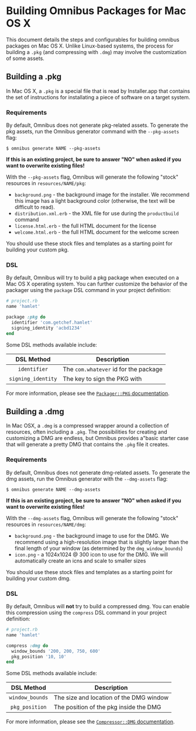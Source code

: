 Building Omnibus Packages for Mac OS X
======================================
This document details the steps and configurables for building omnibus packages on Mac OS X. Unlike Linux-based systems, the process for building a `.pkg` (and compressing with `.dmg`) may involve the customization of some assets.


Building a .pkg
---------------
In Mac OS X, a `.pkg` is a special file that is read by Installer.app that contains the set of instructions for installating a piece of software on a target system.

### Requirements
By default, Omnibus does not generate pkg-related assets. To generate the pkg assets, run the Omnibus generator command with the `--pkg-assets` flag:

    $ omnibus generate NAME --pkg-assets

**If this is an existing project, be sure to answer "NO" when asked if you want to overwrite existing files!**

With the `--pkg-assets` flag, Omnibus will generate the following "stock" resources in `resources/NAME/pkg`:

- `background.png` - the background image for the installer. We recommend this
image has a light background color (otherwise, the text will be difficult to
read).
- `distribution.xml.erb` - the XML file for use during the `productbuild` command
- `license.html.erb` - the full HTML document for the license
- `welcome.html.erb` - the full HTML document for the welcome screen

You should use these stock files and templates as a starting point for building your custom pkg.

### DSL
By default, Omnibus will try to build a pkg package when executed on a Mac OS X operating system. You can further customize the behavior of the packager using the `package` DSL command in your project definition:

```ruby
# project.rb
name 'hamlet'

package :pkg do
  identifier 'com.getchef.hamlet'
  signing_identity 'acbd1234'
end
```

Some DSL methods available include:

| DSL Method         | Description                                 |
| :----------------: | --------------------------------------------|
| `identifier`       | The `com.whatever` id for the package       |
| `signing_identity` | The key to sign the PKG with                |

For more information, please see the [`Packager::PKG` documentation](http://rubydoc.info/github/opscode/omnibus/Omnibus/Packager/PKG).


Building a .dmg
---------------
In Mac OSX, a `.dmg` is a compressed wrapper around a collection of resources, often including a `.pkg`. The possibilities for creating and customizing a DMG are endless, but Omnibus provides a"basic starter case that will generate a pretty DMG that contains the `.pkg` file it creates.

### Requirements
By default, Omnibus does not generate dmg-related assets. To generate the dmg assets, run the Omnibus generator with the `--dmg-assets` flag:

    $ omnibus generate NAME --dmg-assets

**If this is an existing project, be sure to answer "NO" when asked if you want to overwrite existing files!**

With the `--dmg-assets` flag, Omnibus will generate the following "stock" resources in `resources/NAME/dmg`:

- `background.png` - the background image to use for the DMG. We recommend using
a high-resolution image that is slightly larger than the final length of your
window (as determined by the `dmg_window_bounds`)
- `icon.png` - a 1024x1024 @ 300 icon to use for the DMG. We will automatically
create an icns and scale to smaller sizes

You should use these stock files and templates as a starting point for building your custom dmg.

### DSL
By default, Omnibus will **not** try to build a compressed dmg. You can enable this compression using the `compress` DSL command in your project definition:

```ruby
# project.rb
name 'hamlet'

compress :dmg do
  window_bounds '200, 200, 750, 600'
  pkg_position '10, 10'
end
```

Some DSL methods available include:

| DSL Method         | Description                                 |
| :----------------: | --------------------------------------------|
| `window_bounds`    | The size and location of the DMG window     |
| `pkg_position`     | The position of the pkg inside the DMG      |

For more information, please see the [`Compressor::DMG` documentation](http://rubydoc.info/github/opscode/omnibus/Omnibus/Compressor/DMG).
